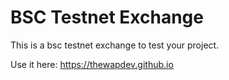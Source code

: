 # BSC Testnet Exchange

This is a bsc testnet exchange to test your project.

Use it here: https://thewapdev.github.io
